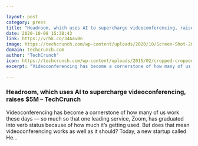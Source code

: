 ```yaml
---

layout: post
category: press
title: "Headroom, which uses AI to supercharge videoconferencing, raises $5M"
date: 2020-10-08 15:38:43
link: https://vrhk.co/34AavBn
image: https://techcrunch.com/wp-content/uploads/2020/10/Screen-Shot-2020-10-08-at-4.25.11-PM.png?w=420
domain: techcrunch.com
author: "TechCrunch"
icon: https://techcrunch.com/wp-content/uploads/2015/02/cropped-cropped-favicon-gradient.png?w=180
excerpt: "Videoconferencing has become a cornerstone of how many of us work these days — so much so that one leading service, Zoom, has graduated into verb status because of how much it’s getting used. But does that mean videoconferencing works as well as it should? Today, a new startup called He…"

---
```


### Headroom, which uses AI to supercharge videoconferencing, raises $5M – TechCrunch

Videoconferencing has become a cornerstone of how many of us work these days — so much so that one leading service, Zoom, has graduated into verb status because of how much it’s getting used. But does that mean videoconferencing works as well as it should? Today, a new startup called He…